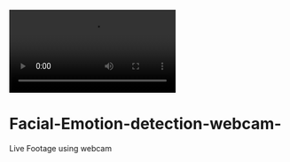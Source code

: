 

![](https://user-images.githubusercontent.com/61107453/131814048-19d2d4f3-1491-4927-b27c-317fbc7e6374.mp4)


# Facial-Emotion-detection-webcam-
Live Footage using webcam


